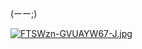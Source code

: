 (ーー;)

[![FTSWzn-GVUAYW67-J.jpg](https://i.postimg.cc/7ZpK0P4C/FTSWzn-GVUAYW67-J.jpg)](https://postimg.cc/zyFw1rV5)
